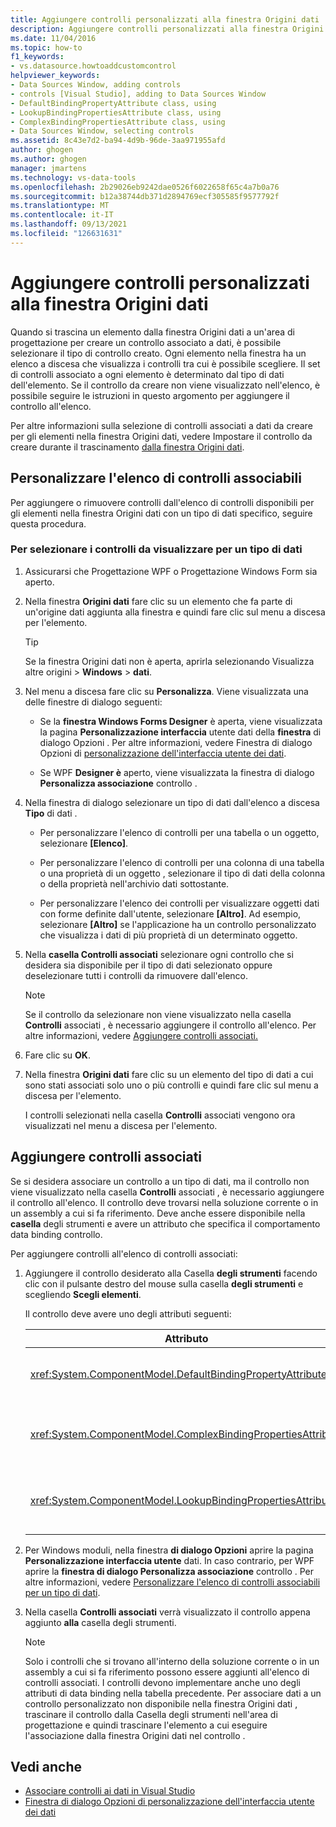 ```yaml
---
title: Aggiungere controlli personalizzati alla finestra Origini dati
description: Aggiungere controlli personalizzati alla finestra Origini dati in Visual Studio. Personalizzare l'elenco dei controlli associabili. Aggiungere i controlli associati.
ms.date: 11/04/2016
ms.topic: how-to
f1_keywords:
- vs.datasource.howtoaddcustomcontrol
helpviewer_keywords:
- Data Sources Window, adding controls
- controls [Visual Studio], adding to Data Sources Window
- DefaultBindingPropertyAttribute class, using
- LookupBindingPropertiesAttribute class, using
- ComplexBindingPropertiesAttribute class, using
- Data Sources Window, selecting controls
ms.assetid: 8c43e7d2-ba94-4d9b-96de-3aa971955afd
author: ghogen
ms.author: ghogen
manager: jmartens
ms.technology: vs-data-tools
ms.openlocfilehash: 2b29026eb9242dae0526f6022658f65c4a7b0a76
ms.sourcegitcommit: b12a38744db371d2894769ecf305585f9577792f
ms.translationtype: MT
ms.contentlocale: it-IT
ms.lasthandoff: 09/13/2021
ms.locfileid: "126631631"
---
```

# <a name="add-custom-controls-to-the-data-sources-window"></a>Aggiungere controlli personalizzati alla finestra Origini dati

Quando si trascina un elemento dalla finestra Origini dati a un'area di progettazione per creare un controllo associato a dati, è possibile selezionare il tipo di controllo creato. Ogni elemento nella finestra ha un elenco a discesa che visualizza i controlli tra cui è possibile scegliere. Il set di controlli associato a ogni elemento è determinato dal tipo di dati dell'elemento. Se il controllo da creare non viene visualizzato nell'elenco, è possibile seguire le istruzioni in questo argomento per aggiungere il controllo all'elenco.

Per altre informazioni sulla selezione di controlli associati a dati da creare per gli elementi nella finestra Origini dati, vedere Impostare il controllo da creare durante il trascinamento [dalla finestra Origini dati](../data-tools/set-the-control-to-be-created-when-dragging-from-the-data-sources-window.md).

## <a name="customize-the-bindable-controls-list"></a>Personalizzare l'elenco di controlli associabili

Per aggiungere o rimuovere controlli dall'elenco di controlli disponibili per gli elementi nella finestra Origini dati con un tipo di dati specifico, seguire questa procedura.

### <a name="to-select-the-controls-to-be-listed-for-a-data-type"></a>Per selezionare i controlli da visualizzare per un tipo di dati

1. Assicurarsi che Progettazione WPF o Progettazione Windows Form sia aperto.

2. Nella finestra **Origini dati** fare clic su un elemento che fa parte di un'origine dati aggiunta alla finestra e quindi fare clic sul menu a discesa per l'elemento.

   > [!TIP]
   > Se la finestra Origini dati non è aperta, aprirla selezionando Visualizza altre origini  >  **Windows**  >  **dati**.

3. Nel menu a discesa fare clic su **Personalizza**. Viene visualizzata una delle finestre di dialogo seguenti:

    - Se la **finestra Windows Forms Designer** è aperta, viene visualizzata la pagina **Personalizzazione interfaccia** utente dati della **finestra** di dialogo Opzioni . Per altre informazioni, vedere Finestra di dialogo Opzioni di [personalizzazione dell'interfaccia utente dei dati](../ide/reference/options-windows-forms-designer-data-ui-customization.md).

    - Se WPF **Designer è** aperto, viene visualizzata la finestra di dialogo **Personalizza associazione** controllo .

4. Nella finestra di dialogo selezionare un tipo di dati dall'elenco a discesa **Tipo** di dati .

    - Per personalizzare l'elenco di controlli per una tabella o un oggetto, selezionare **[Elenco]**.

    - Per personalizzare l'elenco di controlli per una colonna di una tabella o una proprietà di un oggetto , selezionare il tipo di dati della colonna o della proprietà nell'archivio dati sottostante.

    - Per personalizzare l'elenco dei controlli per visualizzare oggetti dati con forme definite dall'utente, selezionare **[Altro]**. Ad esempio, selezionare **[Altro]** se l'applicazione ha un controllo personalizzato che visualizza i dati di più proprietà di un determinato oggetto.

5. Nella **casella Controlli associati** selezionare ogni controllo che si desidera sia disponibile per il tipo di dati selezionato oppure deselezionare tutti i controlli da rimuovere dall'elenco.

    > [!NOTE]
    > Se il controllo da selezionare non viene visualizzato nella casella **Controlli** associati , è necessario aggiungere il controllo all'elenco. Per altre informazioni, vedere [Aggiungere controlli associati.](#add-associated-controls)

6. Fare clic su **OK**.

7. Nella finestra **Origini dati** fare clic su un elemento del tipo di dati a cui sono stati associati solo uno o più controlli e quindi fare clic sul menu a discesa per l'elemento.

     I controlli selezionati nella casella **Controlli** associati vengono ora visualizzati nel menu a discesa per l'elemento.

## <a name="add-associated-controls"></a>Aggiungere controlli associati

Se si desidera associare un controllo a un tipo di dati, ma il controllo non viene visualizzato nella casella **Controlli** associati , è necessario aggiungere il controllo all'elenco. Il controllo deve trovarsi nella soluzione corrente o in un assembly a cui si fa riferimento. Deve anche essere disponibile nella **casella** degli strumenti e avere un attributo che specifica il comportamento data binding controllo.

Per aggiungere controlli all'elenco di controlli associati:

1. Aggiungere il controllo desiderato alla Casella **degli strumenti** facendo clic con il pulsante destro del mouse sulla casella **degli strumenti** e scegliendo **Scegli elementi**.

     Il controllo deve avere uno degli attributi seguenti:

    |Attributo|Descrizione|
    |---------------|-----------------|
    |<xref:System.ComponentModel.DefaultBindingPropertyAttribute>|Implementare questo attributo su controlli semplici che visualizzano una singola colonna (o proprietà) di dati, ad esempio <xref:System.Windows.Forms.TextBox> .|
    |<xref:System.ComponentModel.ComplexBindingPropertiesAttribute>|Implementare questo attributo nei controlli che visualizzano elenchi (o tabelle) di dati, ad esempio <xref:System.Windows.Forms.DataGridView> .|
    |<xref:System.ComponentModel.LookupBindingPropertiesAttribute>|Implementare questo attributo nei controlli che visualizzano elenchi (o tabelle) di dati, ma devono anche presentare una singola colonna o proprietà, ad esempio <xref:System.Windows.Forms.ComboBox> .|

2. Per Windows moduli, nella finestra **di dialogo Opzioni** aprire la pagina **Personalizzazione interfaccia utente** dati. In caso contrario, per WPF aprire la **finestra di dialogo Personalizza associazione** controllo . Per altre informazioni, vedere [Personalizzare l'elenco di controlli associabili per un tipo di dati](#customize-the-bindable-controls-list).

3. Nella casella **Controlli associati** verrà visualizzato il controllo appena aggiunto **alla** casella degli strumenti.

    > [!NOTE]
    > Solo i controlli che si trovano all'interno della soluzione corrente o in un assembly a cui si fa riferimento possono essere aggiunti all'elenco di controlli associati. I controlli devono implementare anche uno degli attributi di data binding nella tabella precedente. Per associare dati a un controllo personalizzato non disponibile nella finestra  Origini dati , trascinare il controllo dalla  Casella degli strumenti nell'area di progettazione e quindi trascinare l'elemento a cui eseguire l'associazione dalla finestra Origini dati nel controllo .

## <a name="see-also"></a>Vedi anche

- [Associare controlli ai dati in Visual Studio](../data-tools/bind-controls-to-data-in-visual-studio.md)
- [Finestra di dialogo Opzioni di personalizzazione dell'interfaccia utente dei dati](../ide/reference/options-windows-forms-designer-data-ui-customization.md)
